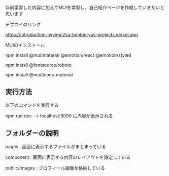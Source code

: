以前学習した内容に加えてMUIを学習し、自己紹介ページを作成していきたいと思います

デプロイのリンク

https://introduction-lwyegc2sa-honbinryus-projects.vercel.app

MUIのインストール

npm install @mui/material @emotion/react @emotion/styled

npm install @fontsource/roboto

npm install @mui/icons-material
## 実行方法

以下のコマンドを実行する

npm run dev --> localhost:3000 に内容が表示される


## フォルダーの説明

pages : 画面に表示するファイルがまとまっている

component : 画面に表示する内容のレイアウトを設定している

public/images : プロフィール画像を格納している
